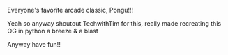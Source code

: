 Everyone's favorite arcade classic, Pongu!!!

Yeah so anyway shoutout TechwithTim for this, really made recreating this OG in python a breeze & a blast

Anyway have fun!!
